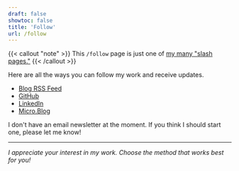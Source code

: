 ```yaml
---
draft: false
showtoc: false
title: 'Follow'
url: /follow
---
```

{{< callout "note" >}}
This `/follow` page is just one of [my many "slash pages."](/slashes)
{{< /callout >}}

Here are all the ways you can follow my work and receive updates.

- [Blog RSS Feed](https://joshuapsteele.com/blog/feed.xml)
- [GitHub](https://github.com/joshuapsteele/)
- [LinkedIn](https://www.linkedin.com/in/joshuapsteele/)
- [Micro.Blog](https://social.joshuapsteele.com/)

I don't have an email newsletter at the moment. If you think I should start one, please let me know!

---

*I appreciate your interest in my work. Choose the method that works best for you!*
